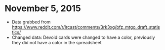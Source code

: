 # November 5, 2015 
- Data grabbed from https://www.reddit.com/r/lrcast/comments/3rk3xg/bfz_mtgo_draft_statistics/
- Changed data: Devoid cards were changed to have a color, previously they did not have a color in the spreadsheet